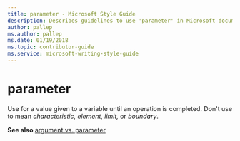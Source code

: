 ```yaml
---
title: parameter - Microsoft Style Guide
description: Describes guidelines to use 'parameter' in Microsoft documents and provides a link to commonly used terms.
author: pallep
ms.author: pallep
ms.date: 01/19/2018
ms.topic: contributor-guide
ms.service: microsoft-writing-style-guide
---
```


# parameter

Use for a value given to a variable until an operation is completed. Don't use to mean *characteristic,* *element,* *limit,* or *boundary*.

**See also** [argument vs. parameter](~/a-z-word-list-term-collections/a/argument-vs-parameter.md)
